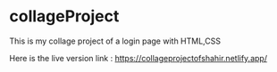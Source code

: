 # collageProject

This is my collage project of a login page with HTML,CSS

Here is the live version link : https://collageprojectofshahir.netlify.app/
